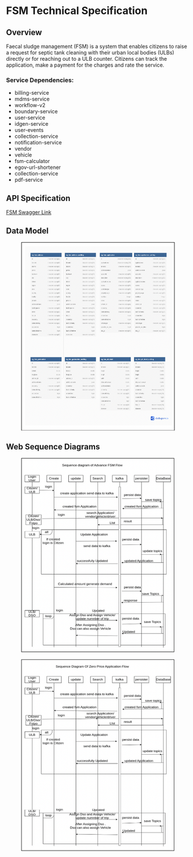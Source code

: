 # FSM Technical Specification

## Overview

Faecal sludge management (FSM) is a system that enables citizens to raise a request for septic tank cleaning with their urban local bodies (ULBs) directly or for reaching out to a ULB counter. Citizens can track the application, make a payment for the charges and rate the service.&#x20;

### Service Dependencies:

* billing-service
* mdms-service
* workflow-v2
* boundary-service
* user-service
* idgen-service
* user-events
* collection-service
* notification-service
* vendor
* vehicle
* fsm-calculator
* egov-url-shortener
* collection-service
* pdf-service

## API Specification

[FSM Swagger Link](https://editor.swagger.io/?url=https://raw.githubusercontent.com/AmanKumar-eGov/municipal-services/master/docs/fsm/v1.3/fsm.yaml)

## Data Model

<figure><img src="../../.gitbook/assets/Screenshot 2023-04-25 at 9.09.51 AM.png" alt=""><figcaption></figcaption></figure>

## Web Sequence Diagrams

<figure><img src="../../.gitbook/assets/Screenshot 2023-04-25 at 9.13.04 AM.png" alt=""><figcaption></figcaption></figure>

<figure><img src="../../.gitbook/assets/Screenshot 2023-04-25 at 9.14.15 AM.png" alt=""><figcaption></figcaption></figure>
